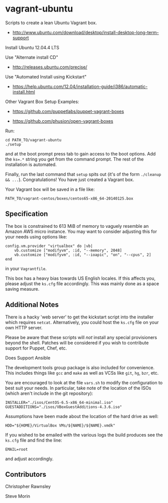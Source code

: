 vagrant-ubuntu
==============

Scripts to create a lean Ubuntu Vagrant box.

- http://www.ubuntu.com/download/desktop/install-desktop-long-term-support

Install Ubuntu 12.04.4 LTS

Use "Alternate install CD"

- http://releases.ubuntu.com/precise/


Use "Automated Install using Kickstart"

- https://help.ubuntu.com/12.04/installation-guide/i386/automatic-install.html


Other Vagrant Box Setup Examples:

- https://github.com/puppetlabs/puppet-vagrant-boxes

- https://github.com/phusion/open-vagrant-boxes

Run:

    cd PATH_TO/vagrant-ubuntu
    ./setup

and at the boot prompt press tab to gain access to the boot options.
Add the `ks=.*` string you get from the command prompt. The rest of
the installation is automated.

Finally, run the last command that `setup` spits out (it's of the
form `./cleanup && ...`). Congratulations! You have just created a
Vagrant box.

Your Vagrant box will be saved in a file like:

    PATH_TO/vagrant-centos/boxes/centos65-x86_64-20140125.box

Specification
-------------

The box is constrained to 613 MiB of memory to vaguely resemble an
Amazon AWS micro instance. You may want to consider adjusting this
for your needs using options like:

    config.vm.provider "virtualbox" do |vb|
        vb.customize ["modifyvm", :id, "--memory", 2048]
        vb.customize ["modifyvm", :id, "--ioapic", "on", "--cpus", 2]
    end

in your `Vagrantfile`.

This box has a heavy bias towards US English locales. If this
affects you, please adjust the `ks.cfg` file accordingly. This was
mainly done as a space saving measure.


Additional Notes
----------------

There is a hacky 'web server' to get the kickstart script into the
installer which requires `netcat`. Alternatively, you could host the
`ks.cfg` file on your own HTTP server.

Please be aware that these scripts will *not* install any special
provisioners beyond the shell. Patches will be considered if you
wish to contribute support for Puppet, Chef, etc.

Does Support Ansible

The development tools group package is also included for
convenience. This includes things like `gcc` and `make` as well as
VCSs like `git`, `hg`, `bzr`, etc.

You are encouraged to look at the file `vars.sh` to modify the
configuration to best suit your needs. In particular, take note
of the location of the ISOs (which aren't include in the git
repository):

    INSTALLER="./isos/CentOS-6.5-x86_64-minimal.iso"
    GUESTADDITIONS="./isos/VBoxGuestAdditions-4.3.6.iso"

Assumptions have been made about the location of the hard drive as
well:

    HDD="${HOME}/VirtualBox VMs/${NAME}/${NAME}.vmdk"

If you wished to be emailed with the various logs the build produces
see the `ks.cfg` file and find the line:

    EMAIL=root

and adjust accordingly.

Contributors
----------------
Christopher Rawnsley

Steve Morin
